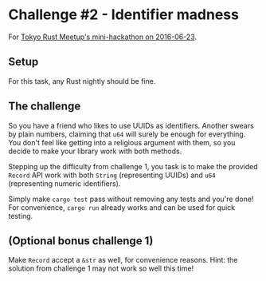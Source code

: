 # Challenge #2 - Identifier madness

For [Tokyo Rust Meetup's mini-hackathon on 2016-06-23](http://www.meetup.com/Tokyo-Rust-Meetup/events/231555496/).

## Setup

For this task, any Rust nightly should be fine.

## The challenge

So you have a friend who likes to use UUIDs as identifiers. Another swears by plain numbers, claiming that `u64` will surely be enough for everything. You don't feel like getting into a religious argument with them, so you decide to make your library work with both methods.

Stepping up the difficulty from challenge 1, you task is to make the provided `Record` API work with both `String` (representing UUIDs) and `u64` (representing numeric identifiers).

Simply make `cargo test` pass without removing any tests and you're done! For convenience, `cargo run` already works and can be used for quick testing.

## (Optional bonus challenge 1)

Make `Record` accept a `&str` as well, for convenience reasons. Hint: the solution from challenge 1 may not work so well this time!
